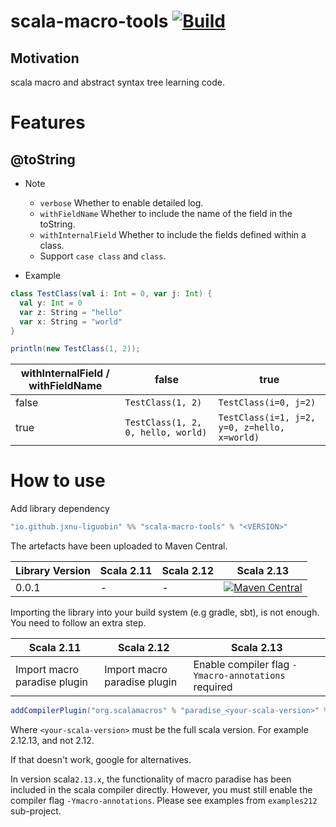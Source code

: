 # scala-macro-tools [![Build](https://github.com/jxnu-liguobin/scala-macro-tools/actions/workflows/ScalaCI.yml/badge.svg)](https://github.com/jxnu-liguobin/scala-macro-tools/actions/workflows/ScalaCI.yml)

Motivation
--

scala macro and abstract syntax tree learning code.

# Features

## @toString

- Note
    - `verbose` Whether to enable detailed log.
    - `withFieldName` Whether to include the name of the field in the toString.
    - `withInternalField` Whether to include the fields defined within a class.
    - Support `case class` and `class`.

- Example

```scala
class TestClass(val i: Int = 0, var j: Int) {
  val y: Int = 0
  var z: String = "hello"
  var x: String = "world"
}

println(new TestClass(1, 2));
```

|withInternalField / withFieldName| false  |true
|  ----  | ----  |----|
|false|```TestClass(1, 2)``` |```TestClass(i=0, j=2)```|
|true|```TestClass(1, 2, 0, hello, world)```|```TestClass(i=1, j=2, y=0, z=hello, x=world)```|

# How to use

Add library dependency
```scala
"io.github.jxnu-liguobin" %% "scala-macro-tools" % "<VERSION>"
```


The artefacts have been uploaded to Maven Central.

| Library Version | Scala 2.11 | Scala 2.12 | Scala 2.13 |
|---------|------------|------------|------------|
|0.0.1|-|-|[![Maven Central](https://img.shields.io/maven-central/v/io.github.jxnu-liguobin/scala-macro-tools_2.13.svg?label=Maven%20Central)](https://search.maven.org/search?q=g:%22io.github.jxnu-liguobin%22%20AND%20a:%22scala-macro-tools_2.13%22)|

Importing the library into your build system (e.g gradle, sbt), is not enough. You need to follow an extra step.

| Scala 2.11 | Scala 2.12 | Scala 2.13 |
|------------|-------------|------------|
| Import macro paradise plugin  | Import macro paradise plugin | Enable compiler flag `-Ymacro-annotations` required |

```scala
addCompilerPlugin("org.scalamacros" % "paradise_<your-scala-version>" % "<plugin-version>")
```

Where `<your-scala-version>` must be the full scala version. For example 2.12.13, and not 2.12.

If that doesn't work, google for alternatives.

In version scala`2.13.x`, the functionality of macro paradise has been included in the scala compiler directly. 
However, you must still enable the compiler flag `-Ymacro-annotations`. Please see examples from `examples212` sub-project.